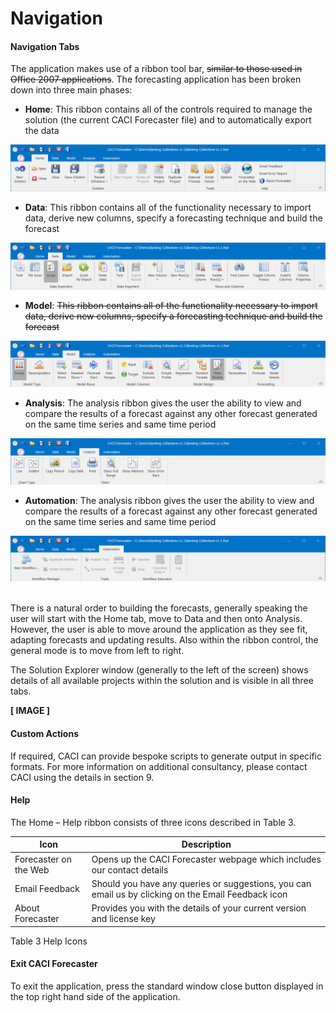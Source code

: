 # Navigation


#### Navigation Tabs
The application makes use of a ribbon tool bar, ~~similar to those used in Office 2007 applications~~.  The forecasting application has been broken down into three main phases:


* **Home**:  This ribbon contains all of the controls required to manage the solution (the current CACI Forecaster file) and to automatically export the data

![Home Tab](imgs/HomeTab.png)



*	**Data**:  This ribbon contains all of the functionality necessary to import data, derive new columns, specify a forecasting technique and build the forecast

![Data Tab](imgs/DataTab.png)

*	**Model**:  ~~This ribbon contains all of the functionality necessary to import data, derive new columns, specify a forecasting technique and build the forecast~~

![Model Tab](imgs/ModelTab.png)

* **Analysis**:  The analysis ribbon gives the user the ability to view and compare the results of a forecast against any other forecast generated on the same time series and same time period

![Analysis Tab](imgs/AnalysisTab.png)


* **Automation**:  The analysis ribbon gives the user the ability to view and compare the results of a forecast against any other forecast generated on the same time series and same time period

![Automation Tab](imgs/AutomationTab.png)


<br/>
There is a natural order to building the forecasts, generally speaking the user will start with the Home tab, move to Data and then onto Analysis.  However, the user is able to move around the application as they see fit, adapting forecasts and updating results.  Also within the ribbon control, the general mode is to move from left to right.

The Solution Explorer window (generally to the left of the screen) shows details of all available projects within the solution and is visible in all three tabs.


**[ IMAGE ]**



#### Custom Actions
If required, CACI can provide bespoke scripts to generate output in specific formats.  For more information on additional consultancy, please contact CACI using the details in section 9.

#### Help
The Home – Help ribbon consists of three icons described in Table 3.

| Icon                  | Description                                                                                         |
|-----------------------|-----------------------------------------------------------------------------------------------------|
| Forecaster on the Web | Opens up the CACI Forecaster webpage which includes our contact details                             |
| Email Feedback        | Should you have any queries or suggestions, you can email us by clicking on the Email Feedback icon |
| About Forecaster      | Provides you with the details of your current version and license key                               |
Table 3 Help Icons



#### Exit CACI Forecaster
To exit the application, press the standard window close button displayed in the top right hand side of the application.